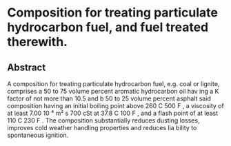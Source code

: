 # Composition for treating particulate hydrocarbon fuel, and fuel treated therewith.

## Abstract
A composition for treating particulate hydrocarbon fuel, e.g. coal or lignite, comprises a 50 to 75 volume percent aromatic hydrocarbon oil hav ing a K factor of not more than 10.5 and b 50 to 25 volume percent asphalt said composition having an initial boiling point above 260 C 500 F , a viscosity of at least 7.00 10 ⁴ m² s 700 cSt at 37.8 C 100 F , and a flash point of at least 110 C 230 F . The composition substantially reduces dusting losses, improves cold weather handling properties and reduces lia bility to spontaneous ignition.